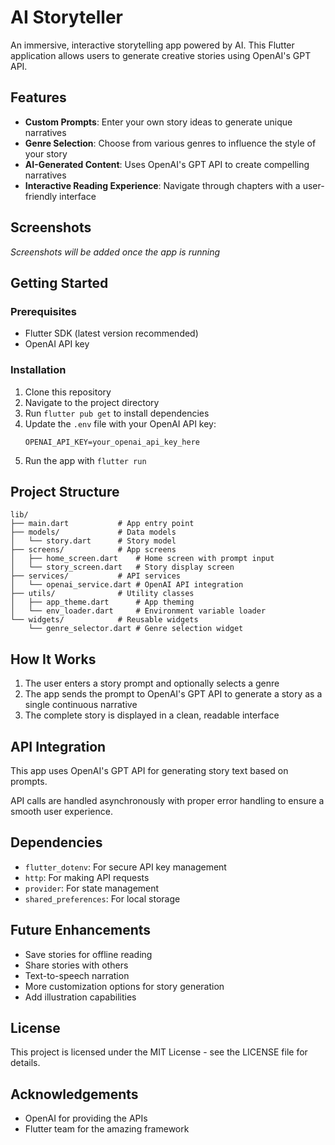 # AI Storyteller

An immersive, interactive storytelling app powered by AI. This Flutter application allows users to generate creative stories using OpenAI's GPT API.

## Features

- **Custom Prompts**: Enter your own story ideas to generate unique narratives
- **Genre Selection**: Choose from various genres to influence the style of your story
- **AI-Generated Content**: Uses OpenAI's GPT API to create compelling narratives
- **Interactive Reading Experience**: Navigate through chapters with a user-friendly interface

## Screenshots

*Screenshots will be added once the app is running*

## Getting Started

### Prerequisites

- Flutter SDK (latest version recommended)
- OpenAI API key

### Installation

1. Clone this repository
2. Navigate to the project directory
3. Run `flutter pub get` to install dependencies
4. Update the `.env` file with your OpenAI API key:
   ```
   OPENAI_API_KEY=your_openai_api_key_here
   ```
5. Run the app with `flutter run`

## Project Structure

```
lib/
├── main.dart           # App entry point
├── models/             # Data models
│   └── story.dart      # Story model
├── screens/            # App screens
│   ├── home_screen.dart    # Home screen with prompt input
│   └── story_screen.dart   # Story display screen
├── services/           # API services
│   └── openai_service.dart # OpenAI API integration
├── utils/              # Utility classes
│   ├── app_theme.dart      # App theming
│   └── env_loader.dart     # Environment variable loader
└── widgets/            # Reusable widgets
    └── genre_selector.dart # Genre selection widget
```

## How It Works

1. The user enters a story prompt and optionally selects a genre
2. The app sends the prompt to OpenAI's GPT API to generate a story as a single continuous narrative
3. The complete story is displayed in a clean, readable interface

## API Integration

This app uses OpenAI's GPT API for generating story text based on prompts.

API calls are handled asynchronously with proper error handling to ensure a smooth user experience.

## Dependencies

- `flutter_dotenv`: For secure API key management
- `http`: For making API requests
- `provider`: For state management
- `shared_preferences`: For local storage

## Future Enhancements

- Save stories for offline reading
- Share stories with others
- Text-to-speech narration
- More customization options for story generation
- Add illustration capabilities

## License

This project is licensed under the MIT License - see the LICENSE file for details.

## Acknowledgements

- OpenAI for providing the APIs
- Flutter team for the amazing framework
